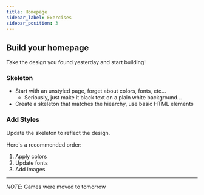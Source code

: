 ```yaml
---
title: Homepage
sidebar_label: Exercises
sidebar_position: 3
---
```


## Build your homepage

Take the design you found yesterday and start building!

### Skeleton

* Start with an unstyled page, forget about colors, fonts, etc...
  * Seriously, just make it black text on a plain white background...
* Create a skeleton that matches the hiearchy, use basic HTML elements

### Add Styles

Update the skeleton to reflect the design.

Here's a recommended order:

1. Apply colors
2. Update fonts
3. Add images

---

_NOTE_: Games were moved to tomorrow
